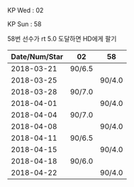 KP Wed : 02

KP Sun : 58

58번 선수가 rt 5.0 도달하면 HD에게 팔기

Date/Num/Star   |    02   |    58 
----------------|---------|---------
2018-03-21      |  90/6.5 |        
2018-03-25      |         |  90/4.0
2018-03-28      |  90/7.0 |        
2018-04-01      |         |  90/4.0
2018-04-04      |  90/7.0 |        
2018-04-08      |         |  90/4.0
2018-04-11      |  90/6.5 |        
2018-04-15      |         |  90/4.0
2018-04-18      |  90/6.0 |        
2018-04-22      |         |  90/4.0


